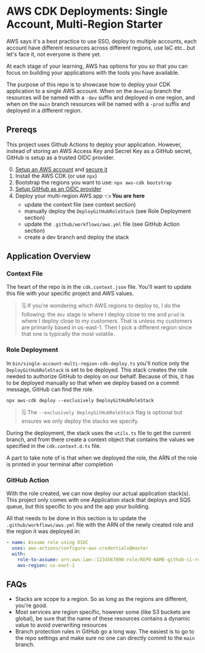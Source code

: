 # AWS CDK Deployments: Single Account, Multi-Region Starter

AWS says it's a best practice to use SSO, deploy to multiple accounts, each account have different resources across different regions, use IaC etc...but let's face it, not everyone is there yet.

At each stage of your learning, AWS has options for you so that you can focus on building your applications with the tools you have available.

The purpose of this repo is to showcase how to deploy your CDK application to a single AWS account. When on the `develop` branch the resources will be named with a `-dev` suffix and deployed in one region, and when on the `main` branch resources will be named with a `-prod` suffix and deployed in a different region.

## Prereqs

This project uses Github Actions to deploy your application. However, instead of storing an AWS Access Key and Secret Key as a GitHub secret, GitHub is setup as a trusted OIDC provider.

0. [Setup an AWS account](https://youtu.be/FAfhMXUiLuU) and [secure it](https://youtu.be/UnqxiSJEZAk)
1. Install the AWS CDK (or use `npx`)
2. Bootstrap the regions you want to use: `npx aws-cdk bootstrap`
3. [Setup GitHub as an OIDC provider](https://github.com/focusOtter/github-aws-oidc-provider-cdk)
4. Deploy your multi-region AWS app 👈 **You are here**
   - update the context file (see context section)
   - manually deploy the `DeployGitHubRoleStack` (see Role Deployment section)
   - update the `.github/workflows/aws.yml` file (see GitHub Action section)
   - create a dev branch and deploy the stack

## Application Overview

### Context File

The heart of the repo is in the `cdk.context.json` file. You'll want to update this file with your specific project and AWS values.

> 🗒️ If you're wondering which AWS regions to deploy to, I do the following: the `dev` stage is where I deploy close to me and `prod` is where I deploy close to my customers. That is unless my customers are primarily based in us-east-1. Then I pick a different region since that one is typically the most volatile.

### Role Deployment

In `bin/single-account-multi-region-cdk-deploy.ts` you'll notice only the `DeployGitHubRoleStack` is set to be deployed. This stack creates the role needed to authorize GitHub to deploy on our behalf. Because of this, it has to be deployed manually so that when we deploy based on a commit message, GitHub can find the role.

`npx aws-cdk deploy --exclusively DeployGitHubRoleStack`

> 🗒️ The `--exclusively DeployGitHubRoleStack` flag is optional but ensures we only deploy the stacks we specify.

During the deployment, the stack uses the `utils.ts` file to get the current branch, and from there create a context object that contains the values we specified in the `cdk.context.d.ts` file.

A part to take note of is that when we deployed the role, the ARN of the role is printed in your terminal after completion

### GitHub Action

With the role created, we can now deploy our actual application stack(s). This project only comes with one Application stack that deploys and SQS queue, but this specific to you and the app your building.

All that needs to be done in this section is to update the `.github/workflows/aws.yml` file with the ARN of the newly created role and the region it was deployed in:

```yml
- name: Assume role using OIDC
  uses: aws-actions/configure-aws-credentials@master
  with:
    role-to-assume: arn:aws:iam::1234567890:role/REPO-NAME-github-ci-role
    aws-region: us-east-1
```

## FAQs

- Stacks are scope to a region. So as long as the regions are different, you're good.
- Most services are region specific, however some (like S3 buckets are global), be sure that the name of these resources contains a dynamic value to avoid overwriting resources
- Branch protection rules in GitHub go a long way. The easiest is to go to the repo settings and make sure no one can directly commit to the `main` branch.
